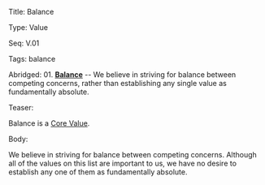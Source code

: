Title:  Balance

Type:   Value

Seq:    V.01

Tags:   balance

Abridged: 01. **[Balance](https://www.practopians.org/tags/balance.html)** -- We believe in striving for balance between competing concerns, rather than establishing any single value as fundamentally absolute.

Teaser: 
 
Balance is a [Core Value](../core/values.html).

Body:   
 
We believe in striving for balance between competing concerns. Although all of the values on this list are important to us, we have no desire to establish any one of them as fundamentally absolute.


